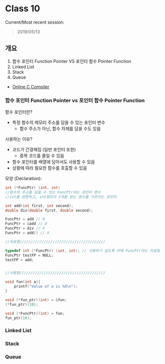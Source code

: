 # Class 10
Current/Most recent session:
> 2019/05/13

## 개요
1. 함수 포인터 Function Pointer VS 포인터 함수 Pointer Function
2. Linked List
3. Stack
4. Queue

* [Online C Compiler](https://www.jdoodle.com/c-online-compiler)

### 함수 포인터 Function Pointer vs 포인터 함수 Pointer Function
함수 포인터란?
* 특정 함수의 메모리 주소를 담을 수 있는 포인터 변수
  * 함수 주소가 아닌, 함수 자체를 담을 수도 있음

사용하는 이유?
* 코드가 간결해짐 (일반 포인터 또한)
  * 중복 코드를 줄일 수 있음 
* 함수 포인터를 배열에 담아서도 사용할 수 있음
* 상황에 따라 필요한 함수를 호출할 수 있음

모양 (Declaration):
```c
int (*FuncPtr) (int, int)
//함수의 주소를 담을 수 있는 FuncPtr라는 포인터 변수
//int를 반환하고, int형인자 2개를 받는 함수를 가르키는 포인터 

int add(int first, int second);
double div(double first, double second);

FuncPtr = add // O
FuncPtr = &add // O
FuncPtr = div // X
FuncPtr = add() // X

//자료형///////////////////////////////////////

typedef int (*FuncPtr) (int, int); // 사용하기 쉽도록 아예 FuncPtr라는 자료형으로 만듦
FuncPtr testFP = NULL;
testFP = add;


//사용법///////////////////////////////////////

void fun(int a){
    printf("Value of a is %d\n");
}

void (*fun_ptr)(int) = &fun;
(*fun_ptr)(10);

void (*FuncPtr)(int) = fun;
fun_ptr(10);
```

### Linked List
### Stack
### Queue
